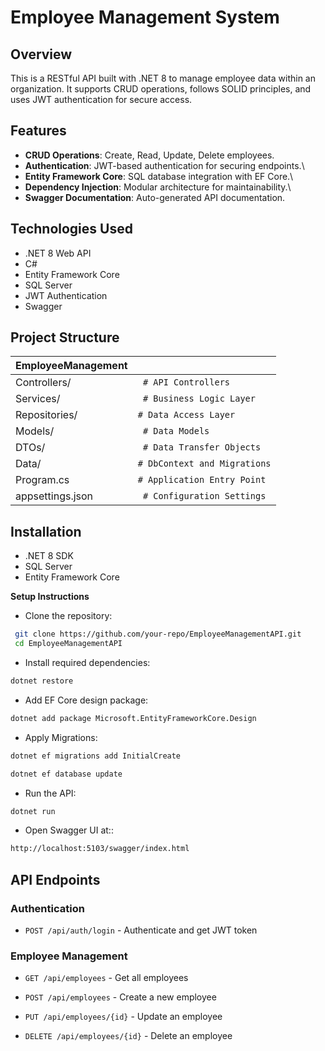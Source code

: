 
# Employee Management System 






## Overview
This is a RESTful API built with .NET 8 to manage employee data within an organization. It supports CRUD operations, follows SOLID principles, and uses JWT authentication for secure access.

## Features

- **CRUD Operations**: Create, Read, Update, Delete employees.
- **Authentication**: JWT-based authentication for securing endpoints.\
- **Entity Framework Core**: SQL database integration with EF Core.\
- **Dependency Injection**: Modular architecture for maintainability.\
- **Swagger Documentation**: Auto-generated API documentation.
 


## Technologies Used
- .NET 8 Web API
- C#
- Entity Framework Core
- SQL Server
- JWT Authentication
- Swagger
## Project Structure

|  EmployeeManagement ||
| :-------- | :------- |
| Controllers/  | ` # API Controllers`|
| Services/  | ` # Business Logic Layer`|
| Repositories/   | `# Data Access Layer`|
| Models/   | ` # Data Models`|
| DTOs/   | ` # Data Transfer Objects`|
| Data/    | `# DbContext and Migrations`|
| Program.cs   | `# Application Entry Point`|
| appsettings.json   | ` # Configuration Settings`|


## Installation

- .NET 8 SDK
- SQL Server
- Entity Framework Core

**Setup Instructions**

- Clone the repository:
```bash
 git clone https://github.com/your-repo/EmployeeManagementAPI.git
 cd EmployeeManagementAPI
```

- Install required dependencies:
```bash
dotnet restore
```

- Add EF Core design package:
```bash
dotnet add package Microsoft.EntityFrameworkCore.Design
```

- Apply Migrations:
```bash
dotnet ef migrations add InitialCreate
```
```bash
dotnet ef database update
```

- Run the API:
```bash
dotnet run
```
- Open Swagger UI at::
```bash
http://localhost:5103/swagger/index.html
```
    
## API Endpoints

### Authentication

- `POST /api/auth/login` - Authenticate and get JWT token

### Employee Management

- `GET /api/employees` - Get all employees

- `POST /api/employees` - Create a new employee

- `PUT /api/employees/{id}` - Update an employee

- `DELETE /api/employees/{id}` - Delete an employee
